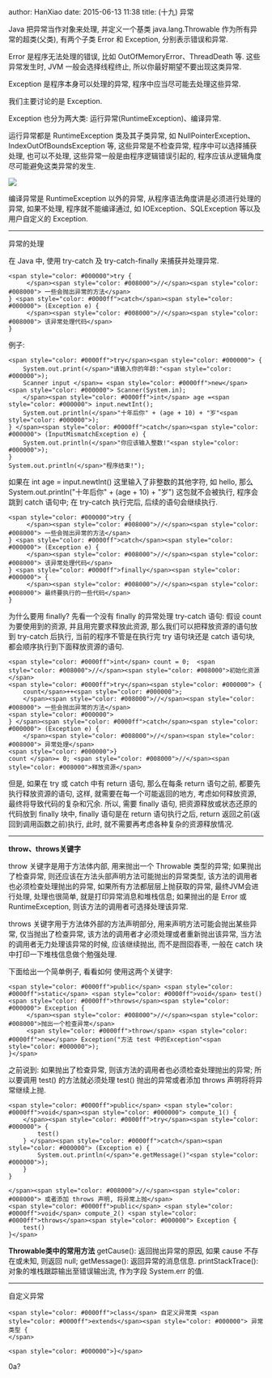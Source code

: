 author: HanXiao
date: 2015-06-13 11:38
title: (十九) 异常

Java 把异常当作对象来处理, 并定义一个基类 java.lang.Throwable 作为所有异常的超类(父类), 有两个子类 Error 和 Exception, 分别表示错误和异常.

Error 是程序无法处理的错误, 比如 OutOfMemoryError、ThreadDeath 等. 这些异常发生时, JVM 一般会选择线程终止, 所以你最好期望不要出现这类异常.

Exception 是程序本身可以处理的异常, 程序中应当尽可能去处理这些异常.

我们主要讨论的是 Exception.

Exception 也分为两大类: 运行异常(RuntimeException)、编译异常.

运行异常都是 RuntimeException 类及其子类异常, 如 NullPointerException、IndexOutOfBoundsException 等, 这些异常是不检查异常, 程序中可以选择捕获处理, 也可以不处理, 这些异常一般是由程序逻辑错误引起的, 程序应该从逻辑角度尽可能避免这类异常的发生.

![](http://i60.tinypic.com/245dm52.jpg)

编译异常是 RuntimeException 以外的异常, 从程序语法角度讲是必须进行处理的异常, 如果不处理, 程序就不能编译通过, 如 IOException、SQLException 等以及用户自定义的 Exception.

* * *

异常的处理

在 Java 中, 使用 try-catch 及 try-catch-finally 来捕获并处理异常.

    <span style="color: #000000">try {
         </span><span style="color: #008000">//</span><span style="color: #008000"> 一些会抛出异常的方法</span>
    } <span style="color: #0000ff">catch</span><span style="color: #000000"> (Exception e) {
         </span><span style="color: #008000">//</span><span style="color: #008000"> 该异常处理代码</span>
    }







例子:



    <span style="color: #0000ff">try</span><span style="color: #000000"> {
        System.out.print(</span>"请输入你的年龄:"<span style="color: #000000">);
        Scanner input </span>= <span style="color: #0000ff">new</span><span style="color: #000000"> Scanner(System.in);
        </span><span style="color: #0000ff">int</span> age =<span style="color: #000000"> input.newtInt();
        System.out.println(</span>"十年后你" + (age + 10) + "岁"<span style="color: #000000">);
    } </span><span style="color: #0000ff">catch</span><span style="color: #000000"> (InputMismatchException e) {
        System.out.println(</span>"你应该输入整数!"<span style="color: #000000">);
    }
    System.out.println(</span>"程序结束!");




如果在 int age = input.newtInt() 这里输入了非整数的其他字符, 如 hello, 那么 System.out.println("十年后你" + (age + 10) + "岁") 这包就不会被执行, 程序会跳到 catch 语句中;
在 try-catch 执行完后, 后续的语句会继续执行.




    <span style="color: #000000">try {
         </span><span style="color: #008000">//</span><span style="color: #008000"> 一些会抛出异常的方法</span>
    } <span style="color: #0000ff">catch</span><span style="color: #000000"> (Exception e) {
         </span><span style="color: #008000">//</span><span style="color: #008000"> 该异常处理代码</span>
    } <span style="color: #0000ff">finally</span><span style="color: #000000"> {
         </span><span style="color: #008000">//</span><span style="color: #008000"> 最终要执行的一些代码</span>
    }




为什么要用 finally?
先看一个没有 finally 的异常处理 try-catch 语句:
假设 count 为要使用到的资源, 并且用完要求释放此资源, 那么我们可以把释放资源的语句放到 try-catch 后执行, 当前的程序不管是在执行完 try 语句块还是 catch 语句块, 都会顺序执行到下面释放资源的语句.



    <span style="color: #0000ff">int</span> count = 0;  <span style="color: #008000">//</span><span style="color: #008000">初始化资源</span>
    <span style="color: #0000ff">try</span><span style="color: #000000"> {
        count</span>++<span style="color: #000000">;
        </span><span style="color: #008000">//</span><span style="color: #008000"> 一些会抛出异常的方法</span>
    <span style="color: #000000">
    } </span><span style="color: #0000ff">catch</span><span style="color: #000000"> (Exception e) {
        </span><span style="color: #008000">//</span><span style="color: #008000"> 异常处理</span>
    <span style="color: #000000">}
    count </span>= 0; <span style="color: #008000">//</span><span style="color: #008000">释放资源</span>





但是, 如果在 try 或 catch 中有 return 语句, 那么在每条 return 语句之前, 都要先执行释放资源的语句, 这样, 就需要在每一个可能返回的地方, 考虑如何释放资源, 最终将导致代码的复杂和冗余.
所以, 需要 finally 语句, 把资源释放或状态还原的代码放到 finally 块中, finally 语句是在 return 语句执行之后, return 返回之前(返回到调用函数之前)执行, 此时, 就不需要再考虑各种复杂的资源释放情况.




* * *





**throw、throws关键字**




throw 关键字是用于方法体内部, 用来抛出一个 Throwable 类型的异常;
如果抛出了检查异常, 则还应该在方法头部声明方法可能抛出的异常类型, 该方法的调用者也必须检查处理抛出的异常, 如果所有方法都层层上抛获取的异常, 最终JVM会进行处理, 处理也很简单, 就是打印异常消息和堆栈信息;
如果抛出的是 Error 或 RuntimeException, 则该方法的调用者可选择处理该异常.




throws 关键字用于方法体外部的方法声明部分, 用来声明方法可能会抛出某些异常, 仅当抛出了检查异常, 该方法的调用者才必须处理或者重新抛出该异常, 当方法的调用者无力处理该异常的时候, 应该继续抛出, 而不是囫囵吞枣, 一般在 catch 块中打印一下堆栈信息做个勉强处理.




下面给出一个简单例子, 看看如何 使用这两个关键字:



    <span style="color: #0000ff">public</span> <span style="color: #0000ff">static</span> <span style="color: #0000ff">void</span> test() <span style="color: #0000ff">throws</span><span style="color: #000000"> Exception {
         </span><span style="color: #008000">//</span><span style="color: #008000">抛出一个检查异常</span>
         <span style="color: #0000ff">throw</span> <span style="color: #0000ff">new</span> Exception("方法 test 中的Exception"<span style="color: #000000">);
    }</span>





之前说到: 如果抛出了检查异常, 则该方法的调用者也必须检查处理抛出的异常;
所以要调用 test() 的方法就必须处理 test() 抛出的异常或者添加 throws 声明将将异常继续上抛.



    <span style="color: #0000ff">public</span> <span style="color: #0000ff">void</span><span style="color: #000000"> compute_1() {
        </span><span style="color: #0000ff">try</span><span style="color: #000000"> {
            test()
        } </span><span style="color: #0000ff">catch</span><span style="color: #000000"> (Exception e) {
            System.out.println(</span>"e.getMessage()"<span style="color: #000000">);
        }
    }

    </span><span style="color: #008000">//</span><span style="color: #008000"> 或者添加 throws 声明, 将异常上抛</span>
    <span style="color: #0000ff">public</span> <span style="color: #0000ff">void</span> compute_2() <span style="color: #0000ff">throws</span><span style="color: #000000"> Exception {
        test()
    }</span>








**Throwable类中的常用方法**
getCause(): 返回抛出异常的原因, 如果 cause 不存在或未知, 则返回 null;
getMessage(): 返回异常的消息信息.
printStackTrace(): 对象的堆栈跟踪输出至错误输出流, 作为字段 System.err 的值.







* * *


自定义异常



    <span style="color: #0000ff">class</span> 自定义异常类 <span style="color: #0000ff">extends</span><span style="color: #000000"> 异常类型 {
    </span>

    <span style="color: #000000">}</span>
0a?

